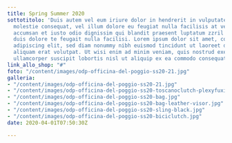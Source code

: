 ```yaml
---
title: Spring Summer 2020
sottotitolo: 'Duis autem vel eum iriure dolor in hendrerit in vulputate velit esse
  molestie consequat, vel illum dolore eu feugiat nulla facilisis at vero eros et
  accumsan et iusto odio dignissim qui blandit praesent luptatum zzril delenit augue
  duis dolore te feugait nulla facilisi. Lorem ipsum dolor sit amet, consectetuer
  adipiscing elit, sed diam nonummy nibh euismod tincidunt ut laoreet dolore magna
  aliquam erat volutpat. Ut wisi enim ad minim veniam, quis nostrud exerci tation
  ullamcorper suscipit lobortis nisl ut aliquip ex ea commodo consequat. '
link_allo_shop: "#"
foto: "/content/images/odp-officina-del-poggio-ss20-21.jpg"
galleria:
- "/content/images/odp-officina-del-poggio-ss20-21.jpg"
- "/content/images/odp-officina-del-poggio-ss20-toscanoclutch-plexyfuxia.jpg"
- "/content/images/odp-officina-del-poggio-ss20-bag.jpg"
- "/content/images/odp-officina-del-poggio-ss20-bag-leather-visor.jpg"
- "/content/images/odp-officina-del-poggio-ss20-sling-black.jpg"
- "/content/images/odp-officina-del-poggio-ss20-biciclutch.jpg"
date: 2020-04-01T07:50:30Z

---
```

